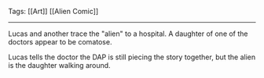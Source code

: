 Tags: [[Art]] [[Alien Comic]]
___
Lucas and another trace the "alien" to a hospital. A daughter of one of the doctors appear to be comatose. 

Lucas tells the doctor the DAP is still piecing the story together, but the alien is the daughter walking around. 

